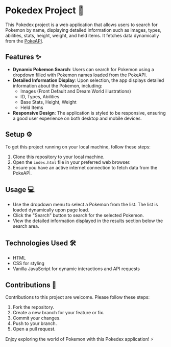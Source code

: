 # Pokedex Project :book:

This Pokedex project is a web application that allows users to search for Pokemon by name, displaying detailed information such as images, types, abilities, stats, height, weight, and held items. It fetches data dynamically from the [PokeAPI](https://pokeapi.co/).

## Features :sparkles:

- **Dynamic Pokemon Search**: Users can search for Pokemon using a dropdown filled with Pokemon names loaded from the PokeAPI.
- **Detailed Information Display**: Upon selection, the app displays detailed information about the Pokemon, including:
  - Images (Front Default and Dream World illustrations)
  - ID, Types, Abilities
  - Base Stats, Height, Weight
  - Held Items
- **Responsive Design**: The application is styled to be responsive, ensuring a good user experience on both desktop and mobile devices.

## Setup :gear:

To get this project running on your local machine, follow these steps:

1. Clone this repository to your local machine.
2. Open the `index.html` file in your preferred web browser.
3. Ensure you have an active internet connection to fetch data from the PokeAPI.

## Usage :computer:

- Use the dropdown menu to select a Pokemon from the list. The list is loaded dynamically upon page load.
- Click the "Search" button to search for the selected Pokemon.
- View the detailed information displayed in the results section below the search area.

## Technologies Used :hammer_and_wrench:

- HTML
- CSS for styling
- Vanilla JavaScript for dynamic interactions and API requests

## Contributions :handshake:

Contributions to this project are welcome. Please follow these steps:

1. Fork the repository.
2. Create a new branch for your feature or fix.
3. Commit your changes.
4. Push to your branch.
5. Open a pull request.


Enjoy exploring the world of Pokemon with this Pokedex application! :zap:
